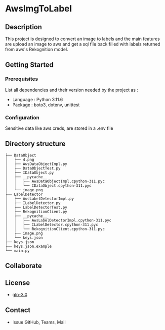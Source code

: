 # AwsImgToLabel 



## Description

This project is designed to convert an image to labels and the main features are upload an image to aws and get a sql file back filled with labels returned from aws's Rekognition model.

## Getting Started

### Prerequisites

List all dependencies and their version needed by the project as :

* Language : Python 3.11.6
* Package : boto3, dotenv, unittest

### Configuration

Sensitive data like aws creds, are stored in a .env file

## Directory structure

```shell
├── DataObject
│   ├── 4.png
│   ├── AwsDataObjectImpl.py
│   ├── DataObjectTest.py
│   ├── IDataObject.py
│   ├── __pycache__
│   │   ├── AwsDataObjectImpl.cpython-311.pyc
│   │   └── IDataObject.cpython-311.pyc
│   └── image.png
├── LabelDetector
│   ├── AwsLabelDetectorImpl.py
│   ├── ILabelDetector.py
│   ├── LabelDetectorTest.py
│   ├── RekognitionClient.py
│   ├── __pycache__
│   │   ├── AwsLabelDetectorImpl.cpython-311.pyc
│   │   ├── ILabelDetector.cpython-311.pyc
│   │   └── RekognitionClient.cpython-311.pyc
│   ├── image.png
│   └── keys.json
├── keys.json
├── keys.json.example
└── main.py
```

## Collaborate


## License

* [glp-3.0](https://www.gnu.org/licenses/gpl-3.0.en.html).

## Contact

* Issue GitHub, Teams, Mail
